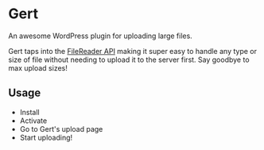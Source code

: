 # Gert

An awesome WordPress plugin for uploading large files. 

Gert taps into the [FileReader API](https://developer.mozilla.org/en-US/docs/Web/API/FileReader) making it super easy to handle any type or size of file without needing to upload it to the server first. Say goodbye to max upload sizes!

## Usage
* Install
* Activate
* Go to Gert's upload page
* Start uploading!